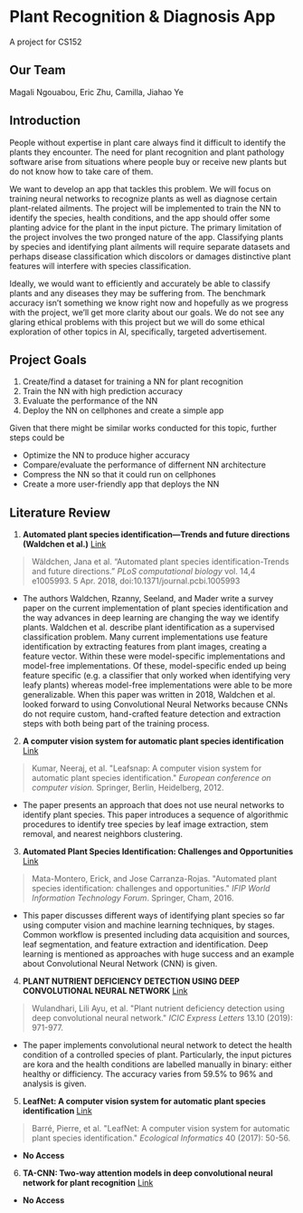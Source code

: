 # Plant Recognition & Diagnosis App
A project for CS152

## Our Team
Magali Ngouabou, Eric Zhu, Camilla, Jiahao Ye

## Introduction
People without expertise in plant care always find it difficult to identify the plants they encounter. The need for plant recognition and plant pathology software arise from situations where people buy or receive new plants but do not know how to take care of them.

We want to develop an app that tackles this problem. We will focus on training neural networks to recognize plants as well as diagnose certain plant-related ailments. The project will be implemented to train the NN to identify the species, health conditions, and the app should offer some planting advice for the plant in the input picture.
The primary limitation of the project involves the two pronged nature of the app. Classifying plants by species and identifying plant ailments will require separate datasets and perhaps disease classification which discolors or damages distinctive plant features will interfere with species classification. 

Ideally, we would want to efficiently and accurately be able to classify plants and any diseases they may be suffering from. The benchmark accuracy isn’t something we know right now and hopefully as we progress with the project, we’ll get more clarity about our goals. 
We do not see any glaring ethical problems with this project but we will do some ethical exploration of other topics in AI, specifically, targeted advertisement.


## Project Goals
1. Create/find a dataset for training a NN for plant recognition
2. Train the NN with high prediction accuracy
3. Evaluate the performance of the NN
4. Deploy the NN on cellphones and create a simple app

Given that there might be similar works conducted for this topic, further steps could be
- Optimize the NN to produce higher accuracy
- Compare/evaluate the performance of differnent NN architecture
- Compress the NN so that it could run on cellphones
- Create a more user-friendly app that deploys the NN


## Literature Review
1. **Automated plant species identification—Trends and future directions (Waldchen et al.)** [Link](https://www.ncbi.nlm.nih.gov/pmc/articles/PMC5886388/)
> Wäldchen, Jana et al. “Automated plant species identification-Trends and future directions.” *PLoS computational biology* vol. 14,4 e1005993. 5 Apr. 2018, doi:10.1371/journal.pcbi.1005993

- The authors Waldchen, Rzanny, Seeland, and Mader write a survey paper on the current implementation of plant species identification and the way advances in deep learning are changing the way we identify plants. Waldchen et al. describe plant identification as a supervised classification problem. Many current implementations use feature identification by extracting features from plant images, creating a feature vector. Within these were model-specific implementations and model-free implementations. Of these, model-specific ended up being feature specific (e.g. a classifier that only worked when identifying very leafy plants) whereas model-free implementations were able to be more generalizable. When this paper was written in 2018, Waldchen et al. looked forward to using Convolutional Neural Networks because CNNs do not require custom, hand-crafted feature detection and extraction steps with both being part of the training process.


2. **A computer vision system for automatic plant species identification** [Link](https://link.springer.com/chapter/10.1007/978-3-642-33709-3_36)
> Kumar, Neeraj, et al. "Leafsnap: A computer vision system for automatic plant species identification." *European conference on computer vision.* Springer, Berlin, Heidelberg, 2012.

- The paper presents an approach that does not use neural networks to identify plant species. This paper introduces a sequence of algorithmic procedures to identify tree species by leaf image extraction, stem removal, and nearest neighbors clustering.


3. **Automated Plant Species Identification: Challenges and Opportunities** [Link](https://link.springer.com/chapter/10.1007/978-3-319-44447-5_3)
> Mata-Montero, Erick, and Jose Carranza-Rojas. "Automated plant species identification: challenges and opportunities." *IFIP World Information Technology Forum*. Springer, Cham, 2016.

- This paper discusses different ways of identifying plant species so far using computer vision and machine learning techniques, by stages. Common workflow is presented including data acquisition and sources, leaf segmentation, and feature extraction and identification. Deep learning is mentioned as approaches with huge success and an example about Convolutional Neural Network (CNN) is given.


4. **PLANT NUTRIENT DEFICIENCY DETECTION USING DEEP CONVOLUTIONAL NEURAL NETWORK** [Link](http://www.icicel.org/ell/contents/2019/10/el-13-10-13.pdf)
> Wulandhari, Lili Ayu, et al. "Plant nutrient deficiency detection using deep convolutional neural network." 
*ICIC Express Letters* 13.10 (2019): 971-977.

- The paper implements convolutional neural network to detect the health condition of a controlled species of plant. Particularly, the input pictures are kora and the health conditions are labelled manually in binary: either healthy or difficiency. The accuracy varies from 59.5% to 96% and analysis is given.


5. **LeafNet: A computer vision system for automatic plant species identification** [Link](https://www.sciencedirect.com/science/article/abs/pii/S1574954116302515)
> Barré, Pierre, et al. "LeafNet: A computer vision system for automatic plant species identification." *Ecological Informatics* 40 (2017): 50-56.
- **No Access**


6. **TA-CNN: Two-way attention models in deep convolutional neural network for plant recognition** [Link](https://www.sciencedirect.com/science/article/abs/pii/S0925231219309440)
- **No Access**



<!-- - Bulleted
- List

1. Numbered
2. List

**Bold** and _Italic_ and `Code` text

[Link](url) and ![Image](src) -->

<!-- 

For more details see [GitHub Flavored Markdown](https://guides.github.com/features/mastering-markdown/).

### Jekyll Themes

Your Pages site will use the layout and styles from the Jekyll theme you have selected in your [repository settings](https://github.com/yejiahaoderek/cs152sp21-project.github.io/settings/pages). The name of this theme is saved in the Jekyll `_config.yml` configuration file.

### Support or Contact

Having trouble with Pages? Check out our [documentation](https://docs.github.com/categories/github-pages-basics/) or [contact support](https://support.github.com/contact) and we’ll help you sort it out. -->
